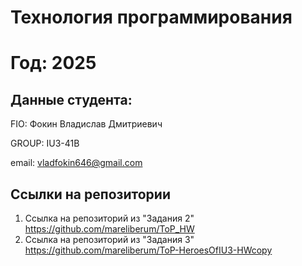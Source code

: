 
# Технология программирования
# Год: 2025

## Данные студента:

FIO: Фокин Владислав Дмитриевич

GROUP: IU3-41B

email: vladfokin646@gmail.com

## Ссылки на репозитории

1. Ссылка на репозиторий из "Задания 2" https://github.com/mareliberum/ToP_HW
2. Ссылка на репозиторий из "Задания 3" https://github.com/mareliberum/ToP-HeroesOfIU3-HWcopy

